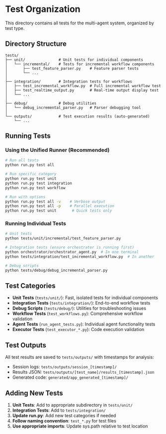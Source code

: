 # Test Organization

This directory contains all tests for the multi-agent system, organized by test type.

## Directory Structure

```
tests/
├── unit/               # Unit tests for individual components
│   └── incremental/    # Tests for incremental workflow components
│       ├── test_feature_parser.py    # Feature parser tests
│       └── ...
│
├── integration/        # Integration tests for workflows
│   ├── test_incremental_workflow.py  # Full incremental workflow test
│   ├── test_realtime_output.py       # Real-time output display test
│   └── ...
│
├── debug/              # Debug utilities
│   └── debug_incremental_parser.py   # Parser debugging tool
│
└── outputs/            # Test execution results (auto-generated)
    └── ...
```

## Running Tests

### Using the Unified Runner (Recommended)
```bash
# Run all tests
python run.py test all

# Run specific category
python run.py test unit
python run.py test integration
python run.py test workflow

# Run with options
python run.py test all -v    # Verbose output
python run.py test all -p    # Parallel execution
python run.py test unit       # Quick tests only
```

### Running Individual Tests
```bash
# Unit tests
python tests/unit/incremental/test_feature_parser.py

# Integration tests (ensure orchestrator is running first)
python orchestrator/orchestrator_agent.py  # In one terminal
python tests/integration/test_incremental_workflow.py  # In another

# Debug scripts
python tests/debug/debug_incremental_parser.py
```

## Test Categories

- **Unit Tests** (`tests/unit/`): Fast, isolated tests for individual components
- **Integration Tests** (`tests/integration/`): End-to-end workflow tests
- **Debug Scripts** (`tests/debug/`): Utilities for troubleshooting issues
- **Workflow Tests** (`test_workflows.py`): Comprehensive workflow validation
- **Agent Tests** (`run_agent_tests.py`): Individual agent functionality tests
- **Executor Tests** (`test_executor_*.py`): Code execution validation

## Test Outputs

All test results are saved to `tests/outputs/` with timestamps for analysis:
- Session logs: `tests/outputs/session_[timestamp]/`
- Results JSON: `tests/outputs/[test_name]/results_[timestamp].json`
- Generated code: `generated/app_generated_[timestamp]/`

## Adding New Tests

1. **Unit Tests**: Add to appropriate subdirectory in `tests/unit/`
2. **Integration Tests**: Add to `tests/integration/`
3. **Update run.py**: Add new test categories if needed
4. **Follow naming convention**: `test_*.py` for test files
5. **Use appropriate imports**: Update sys.path relative to test location